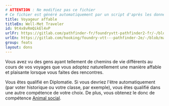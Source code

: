 ```yaml
---
# ATTENTION : Ne modifiez pas ce fichier
# Ce fichier est généré automatiquement par un script d'après les données du module Foundry VTT officiel et de sa traduction
title: Voyageur affable
titleEn: Well-Met Traveler
id: 9t4x8vRmQikEl4vP
urlFr: https://gitlab.com/pathfinder-fr/foundryvtt-pathfinder2-fr/-/blob/master/data/feats/9t4x8vRmQikEl4vP.htm
urlEn: https://gitlab.com/hooking/foundry-vtt---pathfinder-2e/-/blob/master/packs/data/feats.db/well-met-traveler.json
group: feats
layout: dons
---
```

Vous avez vu des gens ayant tellement de chemins de vie différents au cours de vos voyages que vous adoptez naturellement une manière affable et plaisante lorsque vous faites des rencontres.

Vous êtes qualifié en Diplomatie. Si vous devriez l'être automatiquement (par voter historique ou votre classe, par exemple), vous êtes qualifié dans une autre compétence de votre choix. De plus, vous obtenez le donc de compétence [Animal social](animal-social.md).


